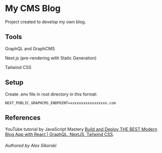 # My CMS Blog

Project created to develop my own blog.

## Tools

GraphQL and GraphCMS

Next.js (pre-rendering with Static Generation)

Tailwind CSS

## Setup

Create .env file in root directory in this format:

```NEXT_PUBLIC_GRAPHCMS_ENDPOINT=xxxxxxxxxxxxxxxxx.com```

## References

YouTube tutorial by JavaScript Mastery [Build and Deploy THE BEST Modern Blog App with React | GraphQL, NextJS, Tailwind CSS](https://www.youtube.com/watch?v=HYv55DhgTuA).

###### Authored by Alex Sikorski